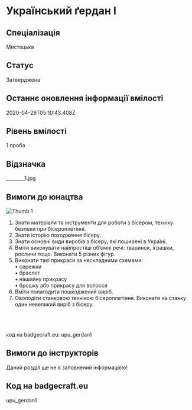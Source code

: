 # Український ґердан І

## Спеціалізація

Мистецька

## Статус

Затверджена

## Останнє оновлення інформації вмілості

2020-04-29T05:10:43.408Z

## Рівень вмілості

1 проба

## Відзначка

________1.jpg

## Вимоги до юнацтва

<img alt="Thumb                    1" src="/uploads/textareas/bootsy/image/131/small____________________1.jpg"><br><ol><li>Знати матеріали та інструменти для роботи з бісером, техніку безпеки при бісероплетінні.</li><li>Знати історію походження бісеру.</li><li>Знати основні види виробів з бісеру, які поширені в Україні.</li><li>Вміти виконувати найпростіші об’ємні речі: тваринок, іграшки, рослини тощо. Виконати 5 різних фігур.</li><li>Виконати такі прикраси за нескладними схемами:<br>• сережки<br>• браслет<br>• нашийну прикрасу<br>• брошку або прикрасу для волосся</li><li>Вміти полагодити пошкоджений виріб.</li><li>Оволодіти станковою технікою бісероплетіння. Виконати на станку один невеликий виріб з бісеру.</li></ol><br><br><br>код на badgecraft.eu: upu_gerdan1<br>

## Вимоги до інструкторів

Даний розділ ще не є заповнений інформацією!

## Код на badgecraft.eu

upu_gerdan1